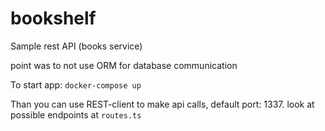 # bookshelf
Sample rest API (books service)

point was to not use ORM for database communication 

To start app:
```docker-compose up```

Than you can use REST-client to make api calls, default port: 1337. look at possible endpoints at `routes.ts`
